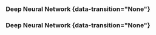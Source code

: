 ### Deep Neural Network {data-transition="None"}

<object data="./diagrams/deep-nn-bottleneck1.svg" class="svgplot"></object>

### Deep Neural Network {data-transition="None"}

<object data="./diagrams/deep-nn-bottleneck2.svg" class="svgplot"></object>

